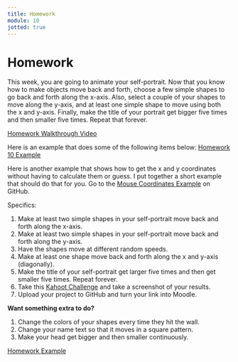 ```yaml
---
title: Homework
module: 10
jotted: true
---
```


# Homework

This week, you are going to animate your self-portrait.  Now that you know how to make objects move back and forth, choose a few simple shapes to go back and forth along the x-axis.  Also, select a couple of your shapes to move along the y-axis, and at least one simple shape to move using both the x and y-axis.  Finally, make the title of your portrait get bigger five times and then smaller five times.  Repeat that forever.

<p><a href="//youtu.be/Xy1Cww1FFQI" data-lity>Homework Walkthrough Video</a></p>

Here is an example that does some of the following items below:
<a href="https://github.com/Montana-Media-Arts/120_CreativeCoding1-Spring2021-Samples/tree/main/Homework%2010" target="_new">Homework 10 Example</a>

Here is another example that shows how to get the x and y coordinates without having to calculate them or guess.  I put together a short example that should do that for you.  Go to the <a href="https://github.com/Montana-Media-Arts/120_CreativeCoding1-Spring2021-Samples/tree/main/Mouse-Coordinates-Example" target="_new">Mouse Coordinates Example</a> on GitHub.

Specifics:

1. Make at least two simple shapes in your self-portrait move back and forth along the x-axis.
2. Make at least two simple shapes in your self-portrait move back and forth along the y-axis.
3. Have the shapes move at different random speeds.
4. Make at least one shape move back and forth along the x and y-axis (diagonally).
5. Make the title of your self-portrait get larger five times and then get smaller five times. Repeat forever.
6. Take this <a href="https://kahoot.it/challenge/07608020?challenge-id=84387498-97d5-4d82-ae4e-eabb1c94cf58_1635453826617" target="_new">Kahoot Challenge</a> and take a screenshot of your results.
7. Upload your project to GitHub and turn your link into Moodle.

**Want something extra to do?**

1. Change the colors of your shapes every time they hit the wall.
2. Change your name text so that it moves in a square pattern.
3. Make your head get bigger and then smaller continuously.

<a href="https://github.com/Montana-Media-Arts/120_CreativeCoding1-Fall2021-Samples/tree/main/Homework%2010" target="_new">Homework Example</a>

